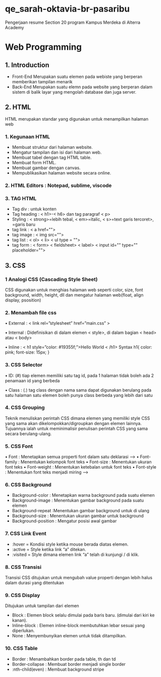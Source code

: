 # qe_sarah-oktavia-br-pasaribu

Pengerjaan resume Section 20 program Kampus Merdeka di Alterra Academy

# Web Programming

## 1. Introduction

- Front-End
  Merupakan suatu elemen pada webiste yang berperan memberikan tampilan menarik
- Back-End
  Merupakan suatu elemn pada website yang berperan dalam sistem di balik layar yang mengolah database dan juga server.

## 2. HTML

HTML merupakan standar yang digunakan untuk menampilkan halaman web

### 1. Kegunaan HTML

- Membuat struktur dari halaman website.
- Mengatur tampilan dan isi dari halaman web.
- Membuat tabel dengan tag HTML table.
- Membuat form HTML.
- Membuat gambar dengan canvas.
- Mempublikasikan halaman website secara online.

### 2. HTML Editors : Notepad, sublime, viscode

<!-- - <! DOCTYPE html> = berfungsi untuk mendefinisikan dokumen ini sebagai HTML5>
- <html> = elemen root dari halaman HTML
- <head> = berisi informasi meta tentang dokumen
- <title> = menentukan judul untuk dokumen
- <body> = berisi konten halaman yang terlihat -->

### 3. TAG HTML

- Tag div : untuk konten
- Tag heading : < h1>-< h6> dan tag paragraf < p>
- Styling : < strong>=lebih tebal, < em>=italic, < s>=text garis tercoret>, <br>=garis baru
- tag link : < a href="">
- tag image : < img src="">
- tag list : < ol> < li> < ul type = "">
- tag form : < form> < fieldsheet> < label> < input id="" type="" placeholder="">

## 3. CSS

### 1 Analogi CSS (Cascading Style Sheet)

CSS digunakan untuk menghias halaman web seperti color, size, font background, width, height, dll dan mengatur halaman web(float, align display, psosition)

### 2. Menambah file css

• External : < link rel=”stylesheet” href=”main.css” >

• Internal : Didefinisikan di dalam elemen < style>, di dalam bagian < head> atau < body>

• Inline : < h1 style=”color: #19355f;”>Hello World < /h1>
Syntax
h1{ color: pink; font-size: 15px; }

### 3. CSS Selector

• ID: (#) tiap elemen memiliki satu tag id, pada 1 halaman tidak boleh ada 2 penamaan id yang berbeda

• Class : (.) tag class dengan nama sama dapat digunakan berulang pada satu halaman satu elemen boleh punya class berbeda yang lebih dari satu

### 4. CSS Grouping

Teknik menuliskan perintah CSS dimana elemen yang memiliki style CSS yang sama akan dikelompokkan/digroupkan dengan elemen lainnya. Tujuannya ialah untuk meminimalisir penulisan perintah CSS yang sama secara berulang-ulang.

### 5. CSS Font

• Font : Menetapkan semua properti font dalam satu deklarasi -->
• Font-family : Menentukan kelompok font teks
• Font-size : Menentukan ukuran font teks
• Font-weight : Menentukan ketebalan untuk font teks
• Font-style : Menentukan font teks menjadi miring -->

### 6. CSS Background

- Background-color : Menetapkan warna background pada suatu elemen
- Background-image : Menentukan gambar background pada suatu elemen
- Background-repeat :Menentukan gambar background untuk di ulang
- Background-size : Menentukan ukuran gambar untuk background
- Background-position : Mengatur posisi awal gambar

### 7. CSS Link Event

- :hover = Kondisi style ketika mouse berada diatas elemen.
- :active = Style ketika link “a” ditekan.
- :visited = Style dimana elemen link “a” telah di kunjungi / di klik.

### 8. CSS Transisi

Transisi CSS ditujukan untuk mengubah value properti dengan lebih halus dalam durasi yang ditentukan

### 9. CSS Display

Ditujukan untuk tampilan dari elemen

- Block : Elemen block selalu dimulai pada baris baru. (dimulai dari kiri ke kanan).
- Inline-block : Elemen inline-block membutuhkan lebar sesuai yang diperlukan.
- None : Menyembunyikan elemen untuk tidak ditampilkan.

### 10. CSS Table

- Border : Menambahkan border pada table, th dan td
- Border-collapse : Membuat border menjadi single border
- :nth-child(even) : Membuat background stripe
